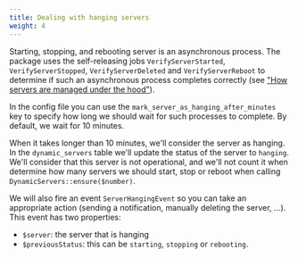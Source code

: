 ```yaml
---
title: Dealing with hanging servers
weight: 4
---
```


Starting, stopping, and rebooting server is an asynchronous process. The package uses the self-releasing jobs `VerifyServerStarted`, `VerifyServerStopped`, `VerifyServerDeleted` and `VerifyServerReboot` to determine if such an asynchronous process completes correctly (see ["How servers are managed under the hood"](/docs/laravel-dynamic-servers/v1/advanced-usage/how-servers-are-managed-under-the-hood)).

In the config file you can use the `mark_server_as_hanging_after_minutes` key to specify how long we should wait for such processes to complete. By default, we wait for 10 minutes.

When it takes longer than 10 minutes, we'll consider the server as hanging. In the `dynamic_servers` table we'll update the status of the server to `hanging`. We'll consider that this server is not operational, and we'll not count it when determine how many servers we should start, stop or reboot when calling `DynamicServers::ensure($number)`.

We will also fire an event `ServerHangingEvent` so you can take an appropriate action (sending a notification, manually deleting the server, ...). This event has two properties:

- `$server`: the server that is hanging
- `$previousStatus`: this can be `starting`, `stopping` or `rebooting`.
